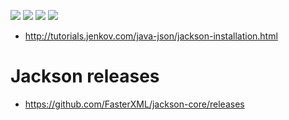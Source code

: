 ![](https://img.shields.io/badge/language-java-blue)
![](https://img.shields.io/badge/technology-jackson-blue)
![](https://img.shields.io/badge/development%20year-2019-orange)
![](https://img.shields.io/badge/license-MIT-lightgrey)

- <http://tutorials.jenkov.com/java-json/jackson-installation.html>

# Jackson releases

- https://github.com/FasterXML/jackson-core/releases
